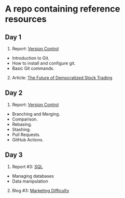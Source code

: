 # A repo containing reference resources  
  
## Day 1   
1. Report: [Version Control](version-control-report.docx)
- Introduction to Git.
- How to install and configure git.
- Basic Git commands.  
2. Article: [The Future of Democratized Stock Trading](TheFutureofDemocratizedStockTrading.docx)


## Day 2  
1. Report: [Version Control](20220405-Daily-Report#2-Version-Control.docx)
- Branching and Merging.
- Comparison.
- Rebasing.
- Stashing.
- Pull Requests.
- GitHub Actions.

## Day 3
1. Report #3: [SQL](20220406-Daily-Report-%233-SQL.docx)
- Managing databases
- Data manipulation

2. Blog #3: [Marketing Difficulty](20220406-Daily-Blog-%233-Marketing-Difficulty.docx)